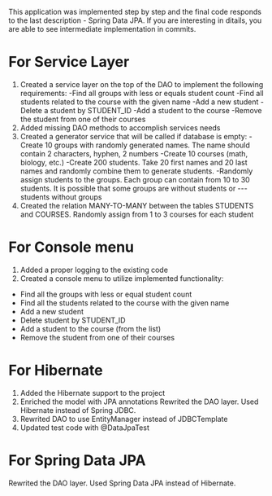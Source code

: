 This application was implemented step by step and the final code responds to the last description - Spring Data JPA.
If you are interesting in ditails, you are able to see intermediate implementation in commits.

# For Service Layer
1. Created a service layer on the top of the DAO to implement the following requirements:
-Find all groups with less or equals student count
-Find all students related to the course with the given name
-Add a new student
-Delete a student by STUDENT_ID
-Add a student to the course
-Remove the student from one of their courses
2. Added missing DAO methods to accomplish services needs
3. Created a generator service that will be called if database is empty:
-Create 10 groups with randomly generated names. The name should contain 2 characters, hyphen, 2 numbers
-Create 10 courses (math, biology, etc.)
-Create 200 students. Take 20 first names and 20 last names and randomly combine them to generate students.
-Randomly assign students to the groups. Each group can contain from 10 to 30 students. It is possible that some groups are without students or ---students without groups
4. Created the relation MANY-TO-MANY between the tables STUDENTS and COURSES. Randomly assign from 1 to 3 courses for each student

# For Console menu
1. Added a proper logging to the existing code
2. Created a console menu to utilize implemented functionality:
- Find all the groups with less or equal student count
- Find all the students related to the course with the given name
- Add a new student
- Delete student by STUDENT_ID
- Add a student to the course (from the list)
- Remove the student from one of their courses

# For Hibernate
1. Added the Hibernate support to the project
2. Enriched the model with JPA annotations Rewrited the DAO layer. Used Hibernate instead of Spring JDBC.
3. Rewrited DAO to use EntityManager instead of JDBCTemplate
4. Updated test code with @DataJpaTest

# For Spring Data JPA
Rewrited the DAO layer. Used Spring Data JPA instead of Hibernate.
